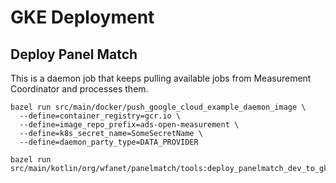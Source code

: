 # GKE Deployment

## Deploy Panel Match

This is a daemon job that keeps pulling available jobs from Measurement 
Coordinator and processes them.

```shell
bazel run src/main/docker/push_google_cloud_example_daemon_image \ 
  --define=container_registry=gcr.io \
  --define=image_repo_prefix=ads-open-measurement \ 
  --define=k8s_secret_name=SomeSecretName \
  --define=daemon_party_type=DATA_PROVIDER
```

```shell
bazel run src/main/kotlin/org/wfanet/panelmatch/tools:deploy_panelmatch_dev_to_gke
```
